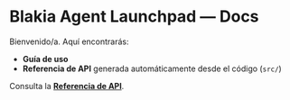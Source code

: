 # Blakia Agent Launchpad — Docs

Bienvenido/a. Aquí encontrarás:

- **Guía de uso**
- **Referencia de API** generada automáticamente desde el código (`src/`)

Consulta la **[Referencia de API](api.md)**.
